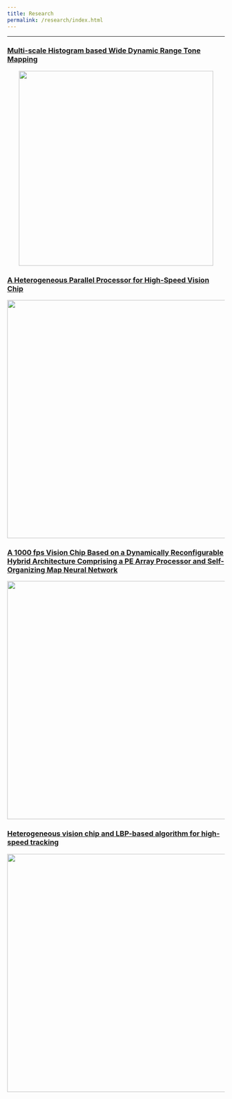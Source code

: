 ```yaml
---
title: Research
permalink: /research/index.html
---
```


---
### [Multi-scale Histogram based Wide Dynamic Range Tone Mapping](./mshist.html)
<center><img width="450" src="https://jieyang1987.github.io/files/mshist.png"/></center>



### [A Heterogeneous Parallel Processor for High-Speed Vision Chip](./hvision.html)
<center><img width="550" src="https://jieyang1987.github.io/files/chip_architecture.png"/></center>


### [A 1000 fps Vision Chip Based on a Dynamically Reconfigurable Hybrid Architecture Comprising a PE Array Processor and Self-Organizing Map Neural Network](./somchip.html)
<center><img width="550" src="https://jieyang1987.github.io/files/som_chip.png"/></center>



### [Heterogeneous vision chip and LBP-based algorithm for high-speed tracking](./lbp.html)
<center><img width="550" src="https://jieyang1987.github.io/files/lbp_tracking.png"/></center>
